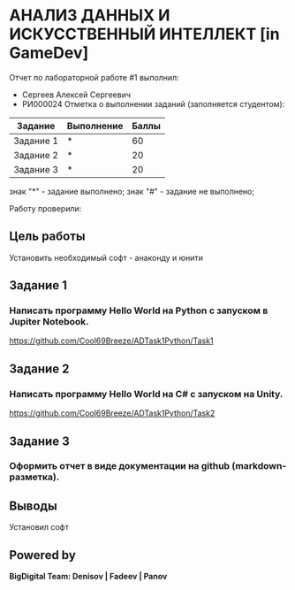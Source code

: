# АНАЛИЗ ДАННЫХ И ИСКУССТВЕННЫЙ ИНТЕЛЛЕКТ [in GameDev]
Отчет по лабораторной работе #1 выполнил:
- Сергеев Алексей Сергеевич
- РИ000024
Отметка о выполнении заданий (заполняется студентом):

| Задание | Выполнение | Баллы |
| ------ | ------ | ------ |
| Задание 1 | * | 60 |
| Задание 2 | * | 20 |
| Задание 3 | * | 20 |

знак "*" - задание выполнено; знак "#" - задание не выполнено;

Работу проверили:

## Цель работы
Установить необходимый софт - анаконду и юнити

## Задание 1
### Написать программу Hello World на Python с запуском в Jupiter Notebook.
https://github.com/Cool69Breeze/ADTask1Python/Task1
## Задание 2
### Написать программу Hello World на C# с запуском на Unity.
https://github.com/Cool69Breeze/ADTask1Python/Task2

## Задание 3
### Оформить отчет в виде документации на github (markdown-разметка).

## Выводы
Установил софт
## Powered by

**BigDigital Team: Denisov | Fadeev | Panov**
